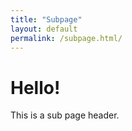 ```yaml
---
title: "Subpage"
layout: default
permalink: /subpage.html/
---
```

# Hello!

This is a sub page header.